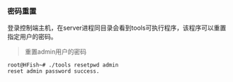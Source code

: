 
### 密码重置

  登录控制端主机，在server进程同目录会看到tools可执行程序，该程序可以重置指定用户的密码。
  
  > 重置admin用户的密码
  
  ```shell
  root@HFish~# ./tools resetpwd admin
  reset admin password success.
  ```